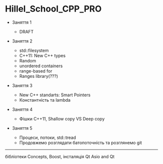 # Hillel_School_CPP_PRO

- Заняття 1
	- DRAFT
- Заняття 2
	- std::filesystem
	- C++11: New C++ types
	- Random
	- unordered containers
	- range-based for
	- Ranges library(???)

- Заняття 3
	- New C++ standarts: Smart Pointers
	- Константність та lambda

- Заняття 4
	- Фішки С++11, Shallow copy VS Deep copy

- Заняття 5
	- Процеси, потоки, std::tread
	- Продовжемо розглядати батопоточність та розглянемо git
----------
бібліотеки
Concepts, Boost, інсталяція Qt
Asio and Qt
